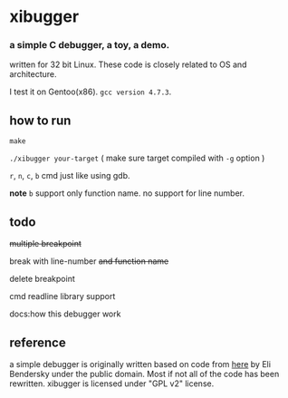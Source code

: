 # xibugger

### a simple C debugger, a toy, a demo.

written for 32 bit Linux. These code is closely related to OS and architecture.

I test it on Gentoo(x86). `gcc version 4.7.3`.

## how to run
`make`

`./xibugger your-target` ( make sure target compiled with `-g` option )

`r`, `n`, `c`, `b` cmd just like using gdb.

**note** `b` support only function name. no support for line number.

## todo
~~multiple breakpoint~~

break with line-number ~~and function name~~

delete breakpoint

cmd readline library support

docs:how this debugger work

## reference
a simple debugger is originally written based on code from [here](http://eli.thegreenplace.net/2011/01/23/how-debuggers-work-part-1/) by Eli Bendersky under the public domain. Most if not all of the code has been rewritten. xibugger is licensed under "GPL v2" license.
